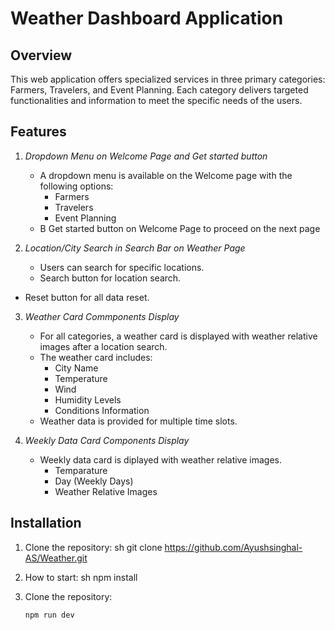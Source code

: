 # Weather Dashboard Application

## Overview

This web application offers specialized services in three primary categories: Farmers, Travelers, and Event Planning. Each category delivers targeted functionalities and information to meet the specific needs of the users.

## Features

1. *Dropdown Menu on Welcome Page and Get started button*
   - A dropdown menu is available on the Welcome page with the following options:
     - Farmers
     - Travelers
     - Event Planning   
   - B Get started button on Welcome Page to proceed on the next page
     
2. *Location/City Search in Search Bar on Weather Page*
   - Users can search for specific locations.
   - Search button for location search.
  - Reset button for all data reset.

3. *Weather Card Commponents Display*
   - For all categories, a weather card is displayed with weather relative images after a location search.
   - The weather card includes:
     - City Name
     - Temperature
     - Wind
     - Humidity Levels
     - Conditions Information
   - Weather data is provided for multiple time slots.

4. *Weekly Data Card Components Display*
   - Weekly data card is diplayed with weather relative images.
     - Temparature
     - Day (Weekly Days)
     - Weather Relative Images

## Installation

1. Clone the repository:
   sh
   git clone https://github.com/Ayushsinghal-AS/Weather.git
   
3. How to start:
   sh
   npm install
   
4. Clone the repository:
   ```sh
   npm run dev
